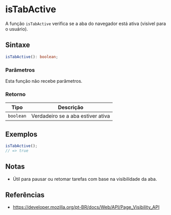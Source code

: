 # isTabActive

A função `isTabActive` verifica se a aba do navegador está ativa (visível para o usuário).

## Sintaxe

```typescript
isTabActive(): boolean;
```

### Parâmetros

Esta função não recebe parâmetros.

### Retorno

| Tipo      | Descrição                      |
| --------- | ------------------------------ |
| `boolean` | Verdadeiro se a aba estiver ativa |

## Exemplos

```typescript
isTabActive();
// => true
```

## Notas

* Útil para pausar ou retomar tarefas com base na visibilidade da aba.

## Referências

* https://developer.mozilla.org/pt-BR/docs/Web/API/Page_Visibility_API